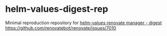 # helm-values-digest-rep
Minimal reproduction repository for [helm-values renovate manager - digest
](https://github.com/renovatebot/renovate/issues/7010)https://github.com/renovatebot/renovate/issues/7010
